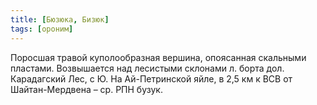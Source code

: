 ```yaml
---
title: [Бюзюка, Бизюк]
tags: [ороним]
---
```


Поросшая травой куполообразная вершина, опоясанная скальными пластами.
Возвышается над лесистыми склонами л. борта дол. Карадагский Лес, с Ю. На
Ай-Петринской яйле, в 2,5 км к ВСВ от Шайтан-Мердвена – ср. РПН бузук.
